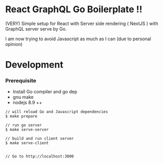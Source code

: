 # React GraphQL Go Boilerplate !!
(VERY) Simple setup for React with Server side rendering ( NextJS ) with GraphQL server serve by Go.

I am now trying to avoid Javascript as much as I can (due to personal opinion)

# Development

### Prerequisite
- Install Go compiler and go dep
- gnu make
- nodejs 8.9 ++

```
// will reload Go and Javascript dependencies
$ make prepare 

// run go server
$ make serve-server 

// build and run client server
$ make serve-client 


// Go to http://localhost:3000
```


